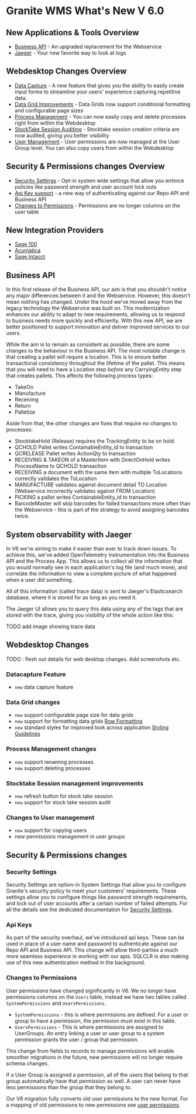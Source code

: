 # Granite WMS What's New V 6.0

## New Applications & Tools Overview

- [Business API](#business-api) - An upgraded replacement for the Webservice
- [Jaeger](#system-observability-with-jaeger) - Your new favorite way to look at logs

## Webdesktop Changes Overview

- [Data Capture](#datacapture-feature) - A new feature that gives you the ability to easily create input forms to streamline your users' experience capturing repetitive data.
- [Data Grid Improvements](#data-grid-changes) - Data Grids now support conditional formatting and configurable page sizes
- [Process Management](#process-management-changes) - You can now easily copy and delete processes right from within the Webdesktop
- [StockTake Session Auditing](#stocktake-session-management-improvements) - Stocktake session creation criteria are now audited, giving you better visibility
- [User Management](#changes-to-user-management) - User permissions are now managed at the User Group level. You can also copy users from within the Webdesktop    

## Security & Permissions changes Overview

- [Security Settings](#security-settings) - Opt-in system wide settings that allow you enforce policies like password strength and user account lock outs
- [Api Key support](#api-keys) - a new way of authenticating against our Repo API and Business API
- [Changes to Permissions](#changes-to-permissions) - Permissions are no longer columns on the user table

## New Integration Providers

- [Sage 100](../integration/sage100/index.md)
- [Acumatica](../integration/acumatica/index.md)
- [Sage Intacct](../integration/intacct/index.md)

## Business API
In this first release of the Business API, our aim is that you shouldn't notice any major differences between it and the Webservice. However, this doesn't mean nothing has changed. Under the hood we've moved away from the legacy technology the Webservice was built on. This modernization enhances our ability to adapt to new requirements, allowing us to respond to business needs more quickly and efficiently. With this new API, we are better positioned to support innovation and deliver improved services to our users.

While the aim is to remain as consistent as possible, there are some changes to the behaviour in the Business API. The most notable change is that creating a pallet will require a location. This is to ensure better transactional consistency throughout the lifetime of the pallet. This means that you will need to have a Location step _before_ any CarryingEntity step that creates pallets. This affects the following process types:

- TakeOn
- Manufacture
- Receiving
- Return
- Palletize

Aside from that, the other changes are fixes that require no changes to processes:

- StocktakeHold (Release) requires the TrackingEntity to be on hold.
- QCHOLD Pallet writes ContainableEntity_id to transaction
- QCRELEASE Pallet writes ActionQty to transaction
- RECEIVING & TAKEON of a MasterItem with DirectOnHold writes ProcessName to QCHOLD transaction
- RECEIVING a document with the same item with multiple ToLocations correctly validates the ToLocation
- MANUFACTURE validates against document detail TO Location (Webservice incorrectly validates against FROM Location)
- PICKING a pallet writes ContainableEntity_id to transaction
- BarcodeMaster will skip barcodes for failed transactions more often than the Webservice - this is part of the strategy to avoid assigning barcodes twice.

## System observability with Jaeger
In V6 we're aiming to make it easier than ever to track down issues. 
To achieve this, we've added OpenTelemetry instrumentation into the Business API and the Process App. 
This allows us to collect all the information that you would normally see in each application's log file (and much more), and correlate the information to view a complete picture of what happened when a user did something.

All of this information (called trace data) is sent to Jaeger's Elasticsearch database, where it is stored for as long as you need it.

The Jaeger UI allows you to query this data using any of the tags that are stored with the trace, giving you visibility of the whole action like this:

TODO add image showing trace data

## Webdesktop Changes
TODO : flesh out details for web desktop changes. Add screenshots etc.

### Datacapture Feature
- `new` data capture feature

### Data Grid changes

- `new` support configurable page size for data grids
- `new` support for formatting data grids [Row Formatting](..//webdesktop/datagrid/datagrid.md#row-formatting)
- `new` standard styles for improved look across application  [Styling Guidelines](..//webdesktop/datagrid/datagrid.md#styling-guidelines)

### Process Management changes

- `new` support renaming processes
- `new` support deleting processes

### Stocktake Session management improvements
- `new` refresh button for stock take session
- `new` support for stock take session audit

### Changes to User management
- `new` support for copying users
- new permissions management in user groups

## Security & Permissions changes

### Security Settings
Security Settings are option-in System Settings that allow you to configure Granite's security policy to meet your customers' requirements. 
These settings allow you to configure things like password strength requirements, and lock out of user accounts after a certain number of failed attempts.
For all the details see the dedicated documentation for [Security Settings](../security/system-security.md#security-settings-granite-version-6).

### Api Keys
As part of the security overhaul, we've introduced api keys. 
These can be used in place of a user name and password to authenticate against our Repo API and Business API.
This change will allow third-parties a much more seamless experience in working with our apis.
SQLCLR is also making use of this new authentication method in the background.

### Changes to Permissions
User permissions have changed significantly in V6. 
We no longer have permissions columns on the `Users` table, instead we have two tables called `SystemPermissions` and `UsersPermissions`.

- `SystemPermissions` - this is where permissions are defined. For a user or group to have a permission, the permission must exist in this table.
- `UsersPermissions` - This is where permissions are assigned to UserGroups. An entry linking a user or user group to a system permission grants the user / group that permission.

This change from fields to records to manage permissions will enable smoother migrations in the future, new permissions will no longer require schema changes.

If a User Group is assigned a permission, all of the users that belong to that group automatically have that permission as well. A user can never have less permissions than the group that they belong to.

Our V6 migration fully converts old user permissions to the new format. 
For a mapping of old permissions to new permissions see [user permissions](../security/user-permissions.md).
